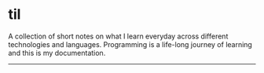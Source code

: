 # til

A collection of short notes on what I learn everyday across different technologies and languages. Programming is a life-long journey of learning and this is my documentation. 

----

<!-- toc -->



<!-- tocstop -->






